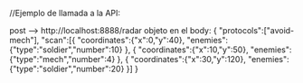 //Ejemplo de llamada a la API:

post --> http://localhost:8888/radar
objeto en el body: 
{
  "protocols":["avoid-mech"],
  "scan":[{
    "coordinates":{"x":0,"y":40},
    "enemies":{"type":"soldier","number":10}
  },
  {
    "coordinates":{"x":10,"y":50},
    "enemies":{"type":"mech","number":4}
  },
  {
    "coordinates":{"x":30,"y":120},
    "enemies":{"type":"soldier","number":20}
  }]
}